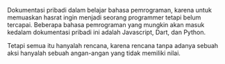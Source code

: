 Dokumentasi pribadi dalam belajar bahasa pemrograman, karena untuk memuaskan hasrat ingin menjadi seorang programmer tetapi belum tercapai. Beberapa bahasa pemrograman yang mungkin akan masuk kedalam dokumentasi pribadi ini adalah Javascript, Dart, dan Python.

Tetapi semua itu hanyalah rencana, karena rencana tanpa adanya sebuah aksi hanyalah sebuah angan-angan yang tidak memiliki nilai.
